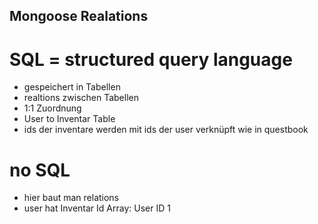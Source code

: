 ## Mongoose Realations

# SQL = structured query language

- gespeichert in Tabellen
- realtions zwischen Tabellen
- 1:1 Zuordnung
- User to Inventar Table
- ids der inventare werden mit ids der user verknüpft wie in questbook

# no SQL

- hier baut man relations
- user hat Inventar Id Array: User ID 1
